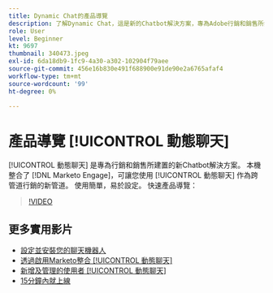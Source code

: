 ```yaml
---
title: Dynamic Chat的產品導覽
description: 了解Dynamic Chat，這是新的Chatbot解決方案，專為Adobe行銷和銷售所打造。
role: User
level: Beginner
kt: 9697
thumbnail: 340473.jpeg
exl-id: 6da18db9-1fc9-4a30-a302-102904f79aee
source-git-commit: 456e16b830e491f688900e91de90e2a6765afaf4
workflow-type: tm+mt
source-wordcount: '99'
ht-degree: 0%

---
```


# 產品導覽 [!UICONTROL 動態聊天]

[!UICONTROL 動態聊天]  是專為行銷和銷售所建置的新Chatbot解決方案。 本機整合了 [!DNL Marketo Engage]，可讓您使用 [!UICONTROL 動態聊天]  作為跨管道行銷的新管道。 使用簡單，易於設定。 快速產品導覽：

>[!VIDEO](https://video.tv.adobe.com/v/340473/?quality=12&learn=on)

## 更多實用影片

* [設定並安裝您的聊天機器人](setup.md)
* [透過啟用Marketo整合 [!UICONTROL 動態聊天] ](marketo-integration.md)
* [新增及管理的使用者 [!UICONTROL 動態聊天] ](user-management.md)
* [15分鐘內就上線](go-live-in-15-minutes.md)
